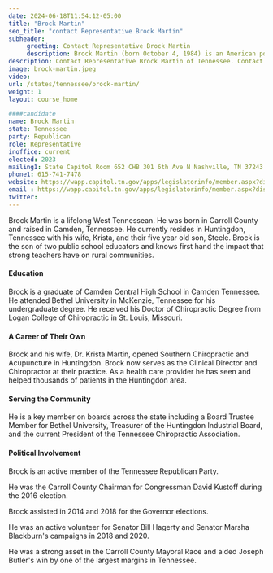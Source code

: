 ```yaml
---
date: 2024-06-18T11:54:12-05:00
title: "Brock Martin"
seo_title: "contact Representative Brock Martin"
subheader:
     greeting: Contact Representative Brock Martin
     description: Brock Martin (born October 4, 1984) is an American politician and a member of the Republican Party. He represents the 79th District in the Tennessee House of Representatives, which includes parts of Gibson, Carroll, and Henderson counties.
description: Contact Representative Brock Martin of Tennessee. Contact information for Brock Martin includes email address, phone number, and mailing address.
image: brock-martin.jpeg
video:
url: /states/tennessee/brock-martin/
weight: 1
layout: course_home

####candidate
name: Brock Martin
state: Tennessee
party: Republican
role: Representative
inoffice: current
elected: 2023
mailing1: State Capitol Room 652 CHB 301 6th Ave N Nashville, TN 37243
phone1: 615-741-7478
website: https://wapp.capitol.tn.gov/apps/legislatorinfo/member.aspx?district=H79/
email : https://wapp.capitol.tn.gov/apps/legislatorinfo/member.aspx?district=H79/
twitter: 
---
```


Brock Martin is a lifelong West Tennessean. He was born in Carroll County and raised in Camden, Tennessee. He currently resides in Huntingdon, Tennessee with his wife, Krista, and their five year old son, Steele. Brock is the son of two public school educators and knows first hand the impact that strong teachers have on rural communities. 

#### Education
Brock is a graduate of Camden Central High School in Camden Tennessee.
He attended Bethel University in McKenzie, Tennessee for his undergraduate degree.
He received his Doctor of Chiropractic Degree from Logan College of Chiropractic in St. Louis, Missouri.

#### A Career of Their Own
Brock and his wife, Dr. Krista Martin, opened Southern Chiropractic and Acupuncture in Huntingdon. Brock now serves as the Clinical Director and Chiropractor at their practice.  As a health care provider he has seen and helped thousands of patients in the Huntingdon area.

#### Serving the Community
He is a key member on boards across the state including a Board Trustee Member for Bethel University, Treasurer of the Huntingdon Industrial Board, and the current President of the Tennessee Chiropractic Association.

#### Political Involvement
Brock is an active member of the Tennessee Republican Party.

He was the Carroll County Chairman for Congressman David Kustoff during the 2016 election.

Brock assisted in 2014 and 2018 for the Governor elections.

He was an active volunteer for Senator Bill Hagerty and Senator Marsha Blackburn's campaigns in 2018 and 2020.

He was a strong asset in the Carroll County Mayoral Race and aided Joseph Butler's win by one of the largest margins in Tennessee.